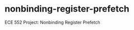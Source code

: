 nonbinding-register-prefetch
============================

ECE 552 Project: Nonbinding Register Prefetch
